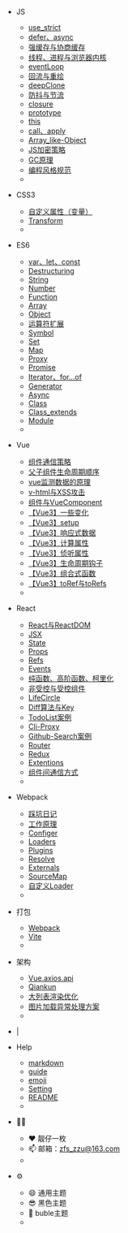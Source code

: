 <!-- 顶部栏配置文件  -->

* JS
    * [use_strict](/JS/use_strict)
    * [defer、async](/JS/defer、async)
    * [强缓存与协商缓存](/JS/强缓存与协商缓存)
    * [线程、进程与浏览器内核](/JS/browserCore)
    * [eventLoop](/JS/eventLoop)
    * [回流与重绘](/JS/reflow、repaint.md)
    * [deepClone](/JS/deepClone)
    * [防抖与节流](/JS/防抖与节流)
    * [closure](/JS/closure)
    * [prototype](/JS/prototype)
    * [this](/JS/this)
    * [call、apply](/JS/call、apply)
    * [Array_like-Object](/JS/Array_like-Object)
    * [JS加密策略](/Frame/encrypt)
    * [GC原理](/JS/GC)
    * [编程风格规范](/JS/编程风格规范)
    * []()

* CSS3
    * [自定义属性（变量）](/CSS3/custom_properties)
    * [Transform](/CSS3/transform)
    * []()

* ES6
    * [var、let、const](/ES6/var、let、const)
    * [Destructuring](/ES6/Destructuring)
    * [String](/ES6/String)
    * [Number](/ES6/Number)
    * [Function](/ES6/Function)
    * [Array](/ES6/Array)
    * [Object](/ES6/Object)
    * [运算符扩展](/ES6/Operator)
    * [Symbol](/ES6/Symbol)
    * [Set](/ES6/Set)
    * [Map](/ES6/Map)
    * [Proxy](/ES6/Proxy)
    * [Promise](/ES6/Promise)
    * [Iterator、for...of](/ES6/Iterator)
    * [Generator](/ES6/Generator)
    * [Async](/ES6/Async)
    * [Class](/ES6/Class)
    * [Class_extends](/ES6/Class_extends)
    * [Module](/ES6/Module)
    * []()

* Vue
    * [组件通信策略](/Vue/组件通信策略.md)
    * [父子组件生命周期顺序](/Vue/lifeCircleOrder.md)
    * [vue监测数据的原理](/Vue/Observer.md)
    * [v-html与XSS攻击](/Vue/vHtml_XSS.md)
    * [组件与VueComponent](/Vue/Vue_VueComponent.md)
    * [【Vue3】一些变化](/Vue/Vue3/Vue3的变化.md)
    * [【Vue3】setup](/Vue/Vue3/setup.md)
    * [【Vue3】响应式数据](/Vue/Vue3/响应式数据.md)
    * [【Vue3】计算属性](/Vue/Vue3/计算属性.md)
    * [【Vue3】侦听属性](/Vue/Vue3/侦听属性.md)
    * [【Vue3】生命周期钩子](/Vue/Vue3/生命周期钩子.md)
    * [【Vue3】组合式函数](/Vue/Vue3/组合式函数.md)
    * [【Vue3】toRef与toRefs](/Vue/Vue3/toRef与toRefs.md)
    * []()
  
* React
    * [React与ReactDOM](React/React&ReactDOM.md)
    * [JSX](React/JSX.md)
    * [State](React/State.md)
    * [Props](React/Props.md)
    * [Refs](React/Refs.md)
    * [Events](React/Events.md)
    * [纯函数、高阶函数、柯里化](React/Keli.md)
    * [非受控与受控组件](React/CtrlComponent.md)
    * [LifeCircle](React/lifeCircle.md)
    * [Diff算法与Key](React/Diff_Key.md)
    * [TodoList案例](React/TodoList.md)
    * [Cli-Proxy](React/Proxy.md)
    * [Github-Search案例](React/Search.md)
    * [Router](React/Router.md)
    * [Redux](React/Redux.md)
    * [Extentions](React/Extentions.md)
    * [组件间通信方式](React/组件间通信方式.md)
    * []()

* Webpack
    * [踩坑日记](/Webpack/StudyNotes)
    * [工作原理](/Webpack/Introduction)
    * [Configer](/Webpack/Configer)
    * [Loaders](/Webpack/Loaders)
    * [Plugins](/Webpack/Plugins)
    * [Resolve](/Webpack/Resolve)
    * [Externals](/Webpack/Externals)
    * [SourceMap](/Webpack/SourceMap)
    * [自定义Loader](/Webpack/SelfLoader)
    * []()

* 打包
    * [Webpack](/PackTool/Webpack)
    * [Vite](/PackTool/Vite)
    * []()

* 架构
    * [Vue.axios.api](/Frame/Vue.axios.api)
    * [Qiankun](/Frame/qiankun)
    * [大列表渲染优化](/Frame/bigTable)
    * [图片加载异常处理方案](/Frame/imageError)
    * []()

* |

* Help
    * [markdown](/Help/markdown.md)
    * [guide](/Help/guide.md)
    * [emoji](/Help/emoji.md)
    * [Setting](/Help/setting.md)
    * [README](/Help/README.md)
    * []()

* :male_detective:
    * :heart: 靓仔一枚 
    * :mailbox: 邮箱：zfs_zzu@163.com
    * []()

* :gear:
    * :smile: 通用主题 &emsp;
    * :sunglasses: 黑色主题 &emsp;
    * :fox_face: buble主题 &emsp;
    * []()
